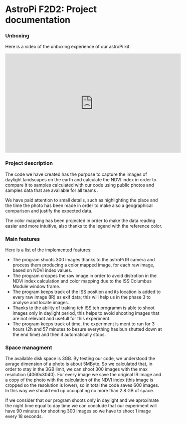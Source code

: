 # AstroPi F2D2: Project documentation
### Unboxing
Here is a video of the unboxing experience of our astroPi kit.

<iframe width="560" height="315" src="https://www.youtube.com/embed/XQVWcYVsONQ?start=1" title="YouTube video player" frameborder="0" allow="accelerometer; autoplay; clipboard-write; encrypted-media; gyroscope; picture-in-picture" allowfullscreen></iframe>

### Project description
The code we have created has the purpose to capture the images of daylight landscapes on the earth and calculate the NDVI index in order to compare it to samples calculated with our code using public photos and samples data that are available for all teams .

We have paid attention to small details, such as highlighting the place and the time the photo has been made in order to make also a geographical comparison and justify the expected data.

The color mapping has been projected in order to make the data reading easier and more intuitive, also thanks to the legend with the reference color.
### Main features
Here is a list of the implemented features:

- The program shoots 300 images thanks to the astroPi IR camera and process them producing a color mapped image, for each raw image, based on NDVI index values.
- The program croppes the raw image in order to avoid distrotion in the NDVI index calculation and color mapping due to the ISS Columbus Module window frame.
- The program keeps track of the ISS position and its location is added to every raw image (IR) as exif data; this will help us in the phase 3 to analyse and locate images.
- Thanks to the ability of traking teh ISS teh programm is able to shoot images only in daylight period, this helps to avoid shooting images that are not relevant and usefull for this experiment.
- The program keeps track of time, the experiment is ment to run for 3 hours (2h and 57 minutes to besure everything has bun shutted down at the end time) and then it automatically stops.

### Space managment
The available disk space is 3GB. By testing our code, we understood the avrage dimension of a photo is about 5MByte. So we calculated that, in order to stay in the 3GB limit,  we can shoot 300 images with the max resolution (4060x3040). For every image we save the original IR image and a copy of the photo with the calculation of the NDVI index (this image is cropped so the resolution is lower), so in total the code saves 600 images. In this way we should end up occupating no more than 2.8 GB of space.

If we consider that our program shoots only in daylight and we aproximate the night time equal to day time we can conclude that our experiment will have 90 minutes for shooting 300 images so we have to shoot 1 image every 18 seconds.
